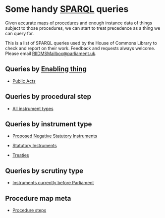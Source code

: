 # Some handy [SPARQL](https://en.wikipedia.org/wiki/SPARQL) queries

Given [accurate maps of procedures](https://ukparliament.github.io/ontologies/procedure/procedure-ontology.html#maps) and enough instance data of things subject to those procedures, we can start to treat precedence as a thing we can query for.

This is a list of SPARQL queries used by the House of Commons Library to check and report on their work. Feedback and requests always welcome. Please email [RIIDMSMailbox@parliament.uk](mailto:RIIDMSMailbox@parliament.uk).

## Queries by [Enabling thing](https://ukparliament.github.io/ontologies/legislation/legislation-ontology.html#d4e144)

* [Public Acts](enabling-things/public-acts)

## Queries by procedural step

* [All instrument types](procedural-steps/work-packaged-things)

## Queries by instrument type

* [Proposed Negative Statutory Instruments](instrument-types/proposed-negative-statutory-instruments)

* [Statutory Instruments](instrument-types/statutory-instruments)

* [Treaties](instrument-types/treaties)

## Queries by scrutiny type

* [Instruments currently before Parliament](scrutiny-types/currentness)

## Procedure map meta

* [Procedure steps](procedure-map-meta/steps)